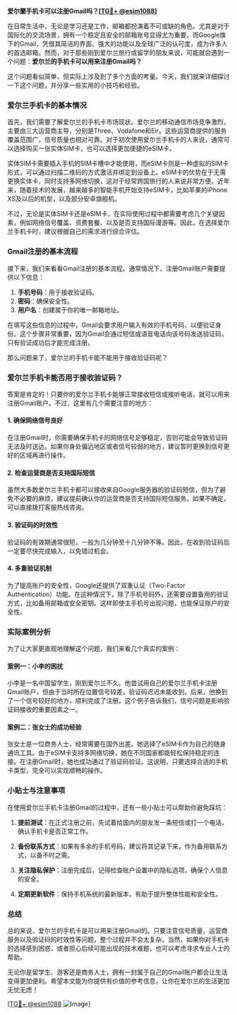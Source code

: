 **爱尔蘭手机卡可以注册Gmail吗？[[TG💪+ @esim1088](https://t.me/s/esim1088)]**

在日常生活中，无论是学习还是工作，邮箱都扮演着不可或缺的角色。尤其是对于国际化的交流场景，拥有一个稳定且安全的邮箱账号显得尤为重要。而Google旗下的Gmail，凭借其简洁的界面、强大的功能以及全球广泛的认可度，成为许多人的首选邮箱。然而，对于那些刚到爱尔兰旅行或留学的朋友来说，可能就会遇到一个问题：**爱尔兰的手机卡可以用来注册Gmail吗？**

这个问题看似简单，但实际上涉及到了多个方面的考量。今天，我们就来详细探讨一下这个问题，并分享一些实用的小技巧和经验。

### 爱尔兰手机卡的基本情况

首先，我们需要了解爱尔兰的手机卡市场现状。爱尔兰的移动通信市场竞争激烈，主要由三大运营商主导，分别是Three、Vodafone和Eir。这些运营商提供的服务覆盖范围广，信号质量也相对可靠。对于初次使用爱尔兰手机卡的人来说，通常可以选择购买一张实体SIM卡，也可以选择更加便捷的eSIM卡。

实体SIM卡需要插入手机的SIM卡槽中才能使用，而eSIM卡则是一种虚拟的SIM卡形式，可以通过扫描二维码的方式激活并绑定到设备上。eSIM卡的优势在于无需更换实体卡，同时支持多网络切换，这对于经常跨国旅行的人来说非常方便。近年来，随着技术的发展，越来越多的智能手机开始支持eSIM卡，比如苹果的iPhone XS及以后的机型，以及部分安卓旗舰机。

不过，无论是实体SIM卡还是eSIM卡，在实际使用过程中都需要考虑几个关键因素，例如网络信号覆盖、资费套餐、以及是否支持国际漫游等。因此，在选择爱尔兰手机卡时，建议根据自己的需求进行综合评估。

### Gmail注册的基本流程

接下来，我们来看看Gmail注册的基本流程。通常情况下，注册Gmail账户需要提供以下信息：

1. **手机号码**：用于接收验证码。
2. **密码**：确保安全性。
3. **用户名**：创建属于你的唯一邮箱地址。

在填写这些信息的过程中，Gmail会要求用户输入有效的手机号码，以便验证身份。这个步骤非常重要，因为Gmail会通过短信或语音电话向该号码发送验证码，只有验证成功后才能完成注册。

那么问题来了，爱尔兰的手机卡能不能用于接收验证码呢？

### 爱尔兰手机卡能否用于接收验证码？

答案是肯定的！只要你的爱尔兰手机卡能够正常接收短信或接听电话，就可以用来注册Gmail账户。不过，这里有几个需要注意的地方：

#### 1. 确保网络信号良好
在注册Gmail时，你需要确保手机卡的网络信号足够稳定，否则可能会导致验证码无法及时送达。如果你身处偏远地区或者信号较弱的地方，建议暂时更换到信号更好的区域再进行操作。

#### 2. 检查运营商是否支持国际短信
虽然大多数爱尔兰手机卡都可以接收来自Google服务器的验证码短信，但为了避免不必要的麻烦，建议提前确认你的运营商是否支持国际短信服务。如果不确定，可以直接拨打客服热线咨询。

#### 3. 验证码的时效性
验证码的有效期通常很短，一般为几分钟至十几分钟不等。因此，在收到验证码后一定要尽快完成输入，以免错过机会。

#### 4. 多重验证机制
为了提高账户的安全性，Google还提供了双重认证（Two-Factor Authentication）功能。在这种情况下，除了手机号码外，还需要设置备用的验证方式，比如备用邮箱或安全密钥。这样即使主手机号出现问题，也能保证账户的安全性。

### 实际案例分析

为了让大家更直观地理解这个问题，我们来看几个真实的案例：

#### 案例一：小李的困扰
小李是一名中国留学生，刚到爱尔兰不久。他尝试用自己的爱尔兰手机卡注册Gmail账户，但由于当时所在位置信号较差，验证码迟迟未能收到。后来，他换到了一个信号较好的地方，顺利完成了注册。这个例子告诉我们，信号问题是影响验证码接收的重要因素之一。

#### 案例二：张女士的成功经验
张女士是一位商务人士，经常需要在国外出差。她选择了eSIM卡作为自己的随身通讯工具。由于eSIM卡支持多网络切换，她在不同国家都能轻松保持稳定的连接。在注册Gmail时，她也成功通过了验证码验证。这说明，只要选择合适的手机卡类型，完全可以实现顺畅的操作。

### 小贴士与注意事项

在使用爱尔兰手机卡注册Gmail的过程中，还有一些小贴士可以帮助你避免踩坑：

1. **提前测试**：在正式注册之前，先试着给国内的朋友发一条短信或打一个电话，确认手机卡是否正常工作。
   
2. **备份联系方式**：如果有多余的手机号码，建议将其记录下来，作为备用联系方式，以备不时之需。

3. **关注隐私保护**：注册完成后，记得检查账户设置中的隐私选项，确保个人信息的安全。

4. **定期更新软件**：保持手机系统的最新版本，有助于提升整体性能和安全性。

### 总结

总的来说，爱尔兰的手机卡是可以用来注册Gmail的。只要注意信号质量、运营商服务以及验证码的时效性等问题，整个过程并不会太复杂。当然，如果你对手机卡的选择感到困惑，或者担心后续可能出现的技术难题，也可以考虑寻求专业人士的帮助。

无论你是留学生、游客还是商务人士，拥有一封属于自己的Gmail账户都会让生活变得更加便利。希望本文能为你提供有价值的参考信息，让你在爱尔兰的生活更加无忧无虑！

[[TG💪+ @esim1088](https://t.me/s/esim1088) ![Image](https://i.postimg.cc/4NQfJmqS/Snipaste-2025-05-13-00-14-12.png)]
